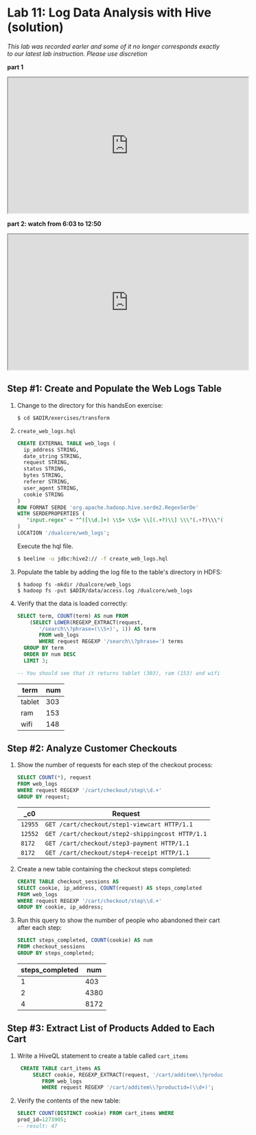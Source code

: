 # Lab 11: Log Data Analysis with Hive (solution)

*This lab was recorded earler and some of it no longer corresponds exactly to our latest lab instruction. Please use discretion*

**part 1**

<iframe src="https://www.youtube.com/embed/9c40tXztoLs" width="560" height="315" allowfullscreen="allowfullscreen" allow="autoplay; encrypted-media"></iframe>

**part 2: watch from 6:03 to 12:50**

<iframe src="https://www.youtube.com/embed/X1UpJf6d8oQ" width="560" height="315" allowfullscreen="allowfullscreen" allow="autoplay; encrypted-media"></iframe>

## Step #1: Create and Populate the Web Logs Table

1. Change to the directory for this handsEon exercise: 
    ```
    $ cd $ADIR/exercises/transform
    ```
2. `create_web_logs.hql`
    ```sql
    CREATE EXTERNAL TABLE web_logs (
      ip_address STRING,
      date_string STRING,
      request STRING,
      status STRING,
      bytes STRING,
      referer STRING,
      user_agent STRING,
      cookie STRING
    )
    ROW FORMAT SERDE 'org.apache.hadoop.hive.serde2.RegexSerDe'
    WITH SERDEPROPERTIES (
       "input.regex" = "^([\\d.]+) \\S+ \\S+ \\[(.+?)\\] \\\"(.+?)\\\"(\\d{3}) (\\d+) \\\"(.+?)\\\" \\\"(.+?)\\\" \\\"SESSIONID=(\\d+)\\\"\\s*"
    )
    LOCATION '/dualcore/web_logs';
    ```
    Execute the hql file.
    ```bash
    $ beeline -u jdbc:hive2:// -f create_web_logs.hql
    ```
3. Populate the table by adding the log file to the table's directory in HDFS: 

    ```
    $ hadoop fs -mkdir /dualcore/web_logs
    $ hadoop fs -put $ADIR/data/access.log /dualcore/web_logs
    ```
5. Verify that the data is loaded correctly: 
    ```sql
    SELECT term, COUNT(term) AS num FROM
        (SELECT LOWER(REGEXP_EXTRACT(request,
           '/search\\?phrase=(\\S+)', 1)) AS term
           FROM web_logs
           WHERE request REGEXP '/search\\?phrase=') terms
      GROUP BY term
      ORDER BY num DESC
      LIMIT 3;

    -- You should see that it returns tablet (303), ram (153) and wifi (148). 
    ```

    |term | num |
    |-- | -- |
    |tablet|303|
    |ram|153|
    |wifi|148|


## Step #2: Analyze Customer Checkouts

1. Show the number of requests for each step of the checkout process: 

    ```sql
    SELECT COUNT(*), request
    FROM web_logs
    WHERE request REGEXP '/cart/checkout/step\\d.+'
    GROUP BY request;
    ```

    |_c0 | Request |
    |-- | -- |
    |`12955`|`GET /cart/checkout/step1-viewcart HTTP/1.1`|
    |`12552`|`GET /cart/checkout/step2-shippingcost HTTP/1.1`|
    |`8172`|`GET /cart/checkout/step3-payment HTTP/1.1`|
    |`8172`|`GET /cart/checkout/step4-receipt HTTP/1.1`|


2. Create a new table containing the checkout steps completed: 

    ```sql
    CREATE TABLE checkout_sessions AS
    SELECT cookie, ip_address, COUNT(request) AS steps_completed
    FROM web_logs
    WHERE request REGEXP '/cart/checkout/step\\d.+'
    GROUP BY cookie, ip_address;
    ```
3. Run this query to show the number of people who abandoned their cart after each step: 

    ```sql
    SELECT steps_completed, COUNT(cookie) AS num
    FROM checkout_sessions
    GROUP BY steps_completed;
    ```

    |steps_completed | num |
    |-- | -- |
    |1|403|
    |2|4380|
    |4|8172|

## Step #3: Extract List of Products Added to Each Cart

1. Write a HiveQL statement to create a table called `cart_items`
    ```sql
     CREATE TABLE cart_items AS
         SELECT cookie, REGEXP_EXTRACT(request, '/cart/additem\\?productid=(\\d+)', 1) AS prod_id
            FROM web_logs
            WHERE request REGEXP '/cart/additem\\?productid=(\\d+)';
    ``` 
3. Verify the contents of the new table: 
    ```sql
    SELECT COUNT(DISTINCT cookie) FROM cart_items WHERE
    prod_id=1273905;
    -- result: 47
    ```




